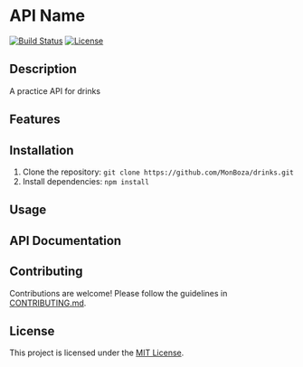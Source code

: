 # API Name

[![Build Status](https://img.shields.io/MonBoza/repo.svg)](https://github.com/MonBoza/drinks.git)
[![License](https://img.shields.io/badge/license-MIT-blue.svg)](https://opensource.org/licenses/MIT)

## Description

A practice API for drinks

## Features

## Installation

1. Clone the repository: `git clone https://github.com/MonBoza/drinks.git`
2. Install dependencies: `npm install`

## Usage


## API Documentation



## Contributing

Contributions are welcome! Please follow the guidelines in [CONTRIBUTING.md](CONTRIBUTING.md).

## License

This project is licensed under the [MIT License](LICENSE).